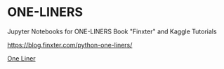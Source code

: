 # ONE-LINERS
Jupyter Notebooks for ONE-LINERS Book "Finxter" and Kaggle Tutorials

https://blog.finxter.com/python-one-liners/

[One Liner]("https://github.com/RGGH/ONE-LINERS/blob/main/one-liner.png")
